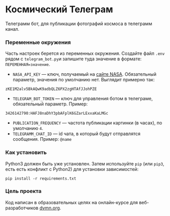 # Космический Телеграм

Телеграмм бот, для публикации фотографий космоса в телеграмм канал.

### Переменные окружения
Часть настроек берется из переменных окружения. Создайте файл `.env` рядом с `telegram_bot.py`и запишите туда значение в формате: `ПЕРЕМЕННАЯ=значение`.

* `NASA_API_KEY` — ключ, получаемый на [сайте NASA](https://api.nasa.gov/). Обязательный параметр, значения по умолчанию нет.
Выглядит примерно так: 
```
zKE1M2alv5BkAQwK9adbQLZ6PX2zgHTAfJJohPZE
```
* `TELEGRAM_BOT_TOKEN` — ключ для управления ботом в телеграме, обязательный параметр.
Пример:
```
3426142790:HAFJ8naDhY3pbAFplK6GZarLExxaKaLMGc
```
* `PUBLICATION_FREQUENCY` — частота публикации картинки (в часах), по умолчанию `4`.
* `TELEGRAMM_CHAT_ID` — id чата, в который будут отправлятся сообщения. Пример: `@name`

### Как установить

Python3 должен быть уже установлен. 
Затем используйте `pip` (или `pip3`, есть есть конфликт с Python2) для установки зависимостей:
```
pip install -r requirements.txt
```

### Цель проекта

Код написан в образовательных целях на онлайн-курсе для веб-разработчиков [dvmn.org](https://dvmn.org/).
